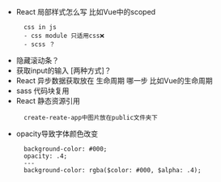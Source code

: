 - React 局部样式怎么写 比如Vue中的scoped
  ```
    css in js
    - css module 只适用css❌
    - scss ？
  ```
- 隐藏滚动条？
- 获取input的输入 [两种方式]？
- React 异步数据获取放在 生命周期 哪一步 比如Vue的生命周期
- sass 代码块复用
- React 静态资源引用
  ```
    create-reate-app中图片放在public文件夹下
  ```
- opacity导致字体颜色改变
  ```
    background-color: #000;
    opacity: .4;
    ---
    background-color: rgba($color: #000, $alpha: .4);
  ```